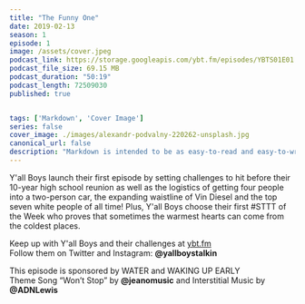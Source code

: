 ```yaml
---
title: "The Funny One"
date: 2019-02-13
season: 1
episode: 1
image: /assets/cover.jpeg
podcast_link: https://storage.googleapis.com/ybt.fm/episodes/YBTS01E01.mp3
podcast_file_size: 69.15 MB
podcast_duration: "50:19"
podcast_length: 72509030
published: true


tags: ['Markdown', 'Cover Image']
series: false
cover_image: ./images/alexandr-podvalny-220262-unsplash.jpg
canonical_url: false
description: "Markdown is intended to be as easy-to-read and easy-to-write as is feasible. Readability, however, is emphasized above all else. A Markdown-formatted document should be publishable as-is, as plain text, without looking like it's been marked up with tags or formatting instructions."
---
```


Y'all Boys launch their first episode by setting challenges to hit before their 10-year high school reunion as well as the logistics of getting four people into a two-person car, the expanding waistline of Vin Diesel and the top seven white people of all time! Plus, Y'all Boys choose their first #STTT of the Week who proves that sometimes the warmest hearts can come from the coldest places.

Keep up with Y'all Boys and their challenges at [ybt.fm](https://ybt.fm)
<br>Follow them on Twitter and Instagram: **@yallboystalkin**

This episode is sponsored by WATER and WAKING UP EARLY
<br>Theme Song “Won’t Stop” by **@jeanomusic** and Interstitial Music by **@ADNLewis**
